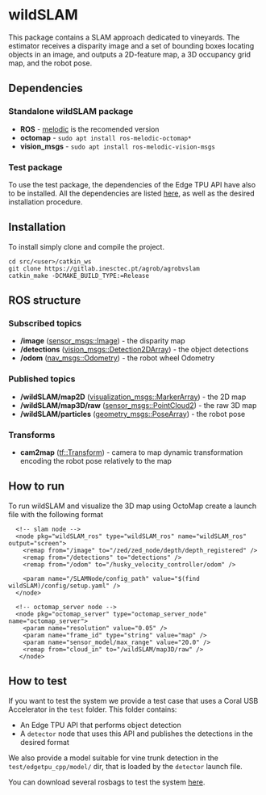 # wildSLAM

This package contains a SLAM approach dedicated to vineyards.
The estimator receives a disparity image and a set of bounding boxes locating objects in
an image, and outputs a 2D-feature map, a 3D occupancy grid map, and the robot pose.

## Dependencies

### Standalone wildSLAM package

* **ROS** - [melodic](http://wiki.ros.org/melodic/Installation/Ubuntu) is the recomended version
* **octomap** - `sudo apt install ros-melodic-octomap*`
* **vision_msgs** - `sudo apt install ros-melodic-vision-msgs`

### Test package

To use the test package, the dependencies of the Edge TPU API have also to be installed.
All the dependencies are listed [here](https://gitlab.inesctec.pt/agrob/coral-deeplearning-ros), as well as the desired installation procedure.

## Installation

To install simply clone and compile the project.
```
cd src/<user>/catkin_ws
git clone https://gitlab.inesctec.pt/agrob/agrobvslam
catkin_make -DCMAKE_BUILD_TYPE:=Release
```

## ROS structure

### Subscribed topics

* **/image** ([sensor_msgs::Image](http://docs.ros.org/api/sensor_msgs/html/msg/Image.html)) - the disparity map
* **/detections**
  ([vision_msgs::Detection2DArray](http://docs.ros.org/api/vision_msgs/html/msg/Detection2DArray.html)) - the object detections
* **/odom**
  ([nav_msgs::Odometry](http://docs.ros.org/melodic/api/nav_msgs/html/msg/Odometry.html)) - the robot wheel Odometry

### Published topics

* **/wildSLAM/map2D**
  ([visualization_msgs::MarkerArray](http://docs.ros.org/melodic/api/visualization_msgs/html/msg/MarkerArray.html)) - the 2D map
* **/wildSLAM/map3D/raw**
  ([sensor_msgs::PointCloud2](http://docs.ros.org/melodic/api/sensor_msgs/html/msg/PointCloud2.html)) - the raw 3D map
* **/wildSLAM/particles**
  ([geometry_msgs::PoseArray](http://docs.ros.org/melodic/api/geometry_msgs/html/msg/PoseArray.html)) - the robot pose

### Transforms

* **cam2map** ([tf::Transform](http://docs.ros.org/jade/api/tf/html/c++/classtf_1_1Transform.html)) - camera to map dynamic transformation encoding the robot pose
  relatively to the map

## How to run

To run wildSLAM and visualize the 3D map using OctoMap create a launch file with the following format

```
  <!-- slam node -->
  <node pkg="wildSLAM_ros" type="wildSLAM_ros" name="wildSLAM_ros" output="screen">
    <remap from="/image" to="/zed/zed_node/depth/depth_registered" />
    <remap from="/detections" to="detections" />
    <remap from="/odom" to="/husky_velocity_controller/odom" />
    
    <param name="/SLAMNode/config_path" value="$(find wildSLAM)/config/setup.yaml" />
  </node>

  <!-- octomap_server node -->
  <node pkg="octomap_server" type="octomap_server_node" name="octomap_server">
    <param name="resolution" value="0.05" />
    <param name="frame_id" type="string" value="map" />
    <param name="sensor_model/max_range" value="20.0" />
    <remap from="cloud_in" to="/wildSLAM/map3D/raw" />   
   </node>
```

## How to test

If you want to test the system we provide a test case that uses a Coral USB Accelerator in
the `test` folder.
This folder contains:
  * An Edge TPU API that performs object detection
  * A `detector` node that uses this API and publishes the detections in the desired format

We also provide a model suitable for vine trunk detection in the `test/edgetpu_cpp/model/`
dir, that is loaded by the `detector` launch file.

You can download several rosbags to test the system
[here](www.vcriis01.inesctec.pt/datasets/DataSet/Romovi/aveleda_2020-01-16-11-agrob17.zip). 
